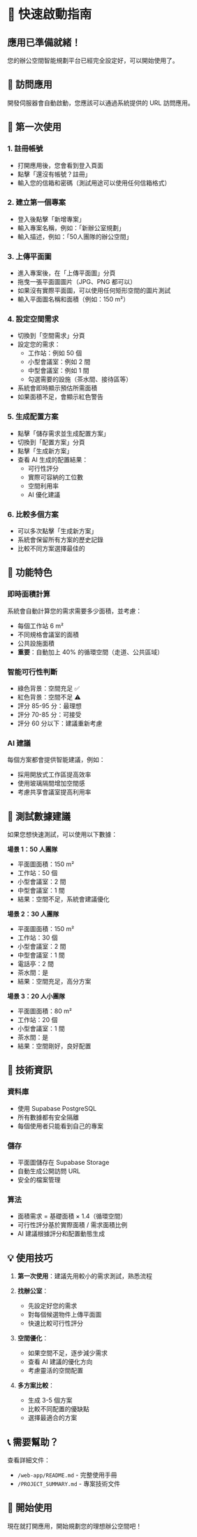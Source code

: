 # 🚀 快速啟動指南

## 應用已準備就緒！

您的辦公空間智能規劃平台已經完全設定好，可以開始使用了。

## 📍 訪問應用

開發伺服器會自動啟動，您應該可以通過系統提供的 URL 訪問應用。

## 🎯 第一次使用

### 1. 註冊帳號
- 打開應用後，您會看到登入頁面
- 點擊「還沒有帳號？註冊」
- 輸入您的信箱和密碼（測試用途可以使用任何信箱格式）

### 2. 建立第一個專案
- 登入後點擊「新增專案」
- 輸入專案名稱，例如：「新辦公室規劃」
- 輸入描述，例如：「50人團隊的辦公空間」

### 3. 上傳平面圖
- 進入專案後，在「上傳平面圖」分頁
- 拖曳一張平面圖圖片（JPG、PNG 都可以）
- 如果沒有實際平面圖，可以使用任何矩形空間的圖片測試
- 輸入平面圖名稱和面積（例如：150 m²）

### 4. 設定空間需求
- 切換到「空間需求」分頁
- 設定您的需求：
  - 工作站：例如 50 個
  - 小型會議室：例如 2 間
  - 中型會議室：例如 1 間
  - 勾選需要的設施（茶水間、接待區等）
- 系統會即時顯示預估所需面積
- 如果面積不足，會顯示紅色警告

### 5. 生成配置方案
- 點擊「儲存需求並生成配置方案」
- 切換到「配置方案」分頁
- 點擊「生成新方案」
- 查看 AI 生成的配置結果：
  - 可行性評分
  - 實際可容納的工位數
  - 空間利用率
  - AI 優化建議

### 6. 比較多個方案
- 可以多次點擊「生成新方案」
- 系統會保留所有方案的歷史記錄
- 比較不同方案選擇最佳的

## 🎨 功能特色

### 即時面積計算
系統會自動計算您的需求需要多少面積，並考慮：
- 每個工作站 6 m²
- 不同規格會議室的面積
- 公共設施面積
- **重要**：自動加上 40% 的循環空間（走道、公共區域）

### 智能可行性判斷
- 綠色背景：空間充足 ✅
- 紅色背景：空間不足 ⚠️
- 評分 85-95 分：最理想
- 評分 70-85 分：可接受
- 評分 60 分以下：建議重新考慮

### AI 建議
每個方案都會提供智能建議，例如：
- 採用開放式工作區提高效率
- 使用玻璃隔間增加空間感
- 考慮共享會議室提高利用率

## 🧪 測試數據建議

如果您想快速測試，可以使用以下數據：

**場景 1：50 人團隊**
- 平面圖面積：150 m²
- 工作站：50 個
- 小型會議室：2 間
- 中型會議室：1 間
- 結果：空間不足，系統會建議優化

**場景 2：30 人團隊**
- 平面圖面積：150 m²
- 工作站：30 個
- 小型會議室：2 間
- 中型會議室：1 間
- 電話亭：2 間
- 茶水間：是
- 結果：空間充足，高分方案

**場景 3：20 人小團隊**
- 平面圖面積：80 m²
- 工作站：20 個
- 小型會議室：1 間
- 茶水間：是
- 結果：空間剛好，良好配置

## 🔧 技術資訊

### 資料庫
- 使用 Supabase PostgreSQL
- 所有數據都有安全隔離
- 每個使用者只能看到自己的專案

### 儲存
- 平面圖儲存在 Supabase Storage
- 自動生成公開訪問 URL
- 安全的檔案管理

### 算法
- 面積需求 = 基礎面積 × 1.4（循環空間）
- 可行性評分基於實際面積 / 需求面積比例
- AI 建議根據評分和配置動態生成

## 💡 使用技巧

1. **第一次使用**：建議先用較小的需求測試，熟悉流程

2. **找辦公室**：
   - 先設定好您的需求
   - 對每個候選物件上傳平面圖
   - 快速比較可行性評分

3. **空間優化**：
   - 如果空間不足，逐步減少需求
   - 查看 AI 建議的優化方向
   - 考慮靈活的空間配置

4. **多方案比較**：
   - 生成 3-5 個方案
   - 比較不同配置的優缺點
   - 選擇最適合的方案

## 📞 需要幫助？

查看詳細文件：
- `/web-app/README.md` - 完整使用手冊
- `/PROJECT_SUMMARY.md` - 專案技術文件

## 🎉 開始使用

現在就打開應用，開始規劃您的理想辦公空間吧！
